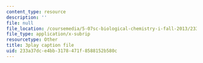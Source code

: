```yaml
---
content_type: resource
description: ''
file: null
file_location: /coursemedia/5-07sc-biological-chemistry-i-fall-2013/233a37dce4bb3178471f8588152b580c_ddt1KuSdoOg.srt
file_type: application/x-subrip
resourcetype: Other
title: 3play caption file
uid: 233a37dc-e4bb-3178-471f-8588152b580c
---
```

